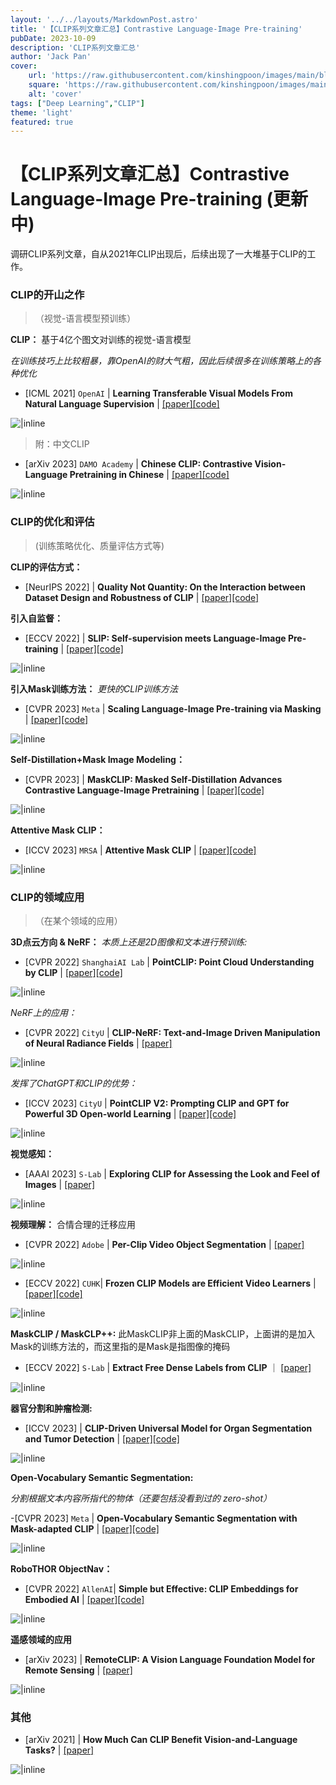 ```yaml
---
layout: '../../layouts/MarkdownPost.astro'
title: '【CLIP系列文章汇总】Contrastive Language-Image Pre-training'
pubDate: 2023-10-09
description: 'CLIP系列文章汇总'
author: 'Jack Pan'
cover:
    url: 'https://raw.githubusercontent.com/kinshingpoon/images/main/blog-imgs/202310091229010.png'
    square: 'https://raw.githubusercontent.com/kinshingpoon/images/main/blog-imgs/202310091229010.png'
    alt: 'cover'
tags: ["Deep Learning","CLIP"]
theme: 'light'
featured: true
---
```

# 【CLIP系列文章汇总】Contrastive Language-Image Pre-training (更新中)

调研CLIP系列文章，自从2021年CLIP出现后，后续出现了一大堆基于CLIP的工作。

### CLIP的开山之作
>（视觉-语言模型预训练）

**CLIP：** 基于4亿个图文对训练的视觉-语言模型

*在训练技巧上比较粗暴，靠OpenAI的财大气粗，因此后续很多在训练策略上的各种优化*
- [ICML 2021] `OpenAI` | **Learning Transferable Visual Models From Natural Language Supervision** | [[paper]](http://proceedings.mlr.press/v139/radford21a/radford21a.pdf)[[code]](https://github.com/OpenAI/CLIP)

![|inline](https://raw.githubusercontent.com/kinshingpoon/images/main/blog-imgs/202310090019244.png)

> 附：中文CLIP

- [arXiv 2023] `DAMO Academy` | **Chinese CLIP: Contrastive Vision-Language Pretraining in Chinese** | [[paper]](https://browse.arxiv.org/pdf/2211.01335.pdf)[[code]](https://github.com/OFA-Sys/Chinese-CLIP)

![|inline](https://raw.githubusercontent.com/kinshingpoon/images/main/blog-imgs/202310090350930.png)

### CLIP的优化和评估
> (训练策略优化、质量评估方式等)

**CLIP的评估方式：**

- [NeurIPS 2022] | **Quality Not Quantity: On the Interaction between
Dataset Design and Robustness of CLIP** | [[paper]](https://proceedings.neurips.cc/paper_files/paper/2022/file/86a8a512b27f49519594ebe89f66d708-Paper-Conference.pdf)[[code]](https://github.com/mlfoundations/clip_quality_not_quantity)

**引入自监督：**
- [ECCV 2022] | **SLIP: Self-supervision meets Language-Image Pre-training** | [[paper]](https://browse.arxiv.org/pdf/2112.12750.pdf)[[code]](https://github.com/facebookresearch/SLIP)

![|inline](https://raw.githubusercontent.com/kinshingpoon/images/main/blog-imgs/202310090413912.png)

**引入Mask训练方法：**
*更快的CLIP训练方法*

- [CVPR 2023] `Meta` | **Scaling Language-Image Pre-training via Masking** | [[paper]](https://openaccess.thecvf.com/content/CVPR2023/papers/Li_Scaling_Language-Image_Pre-Training_via_Masking_CVPR_2023_paper.pdf)[[code]](https://github.com/facebookresearch/flip)

![|inline](https://raw.githubusercontent.com/kinshingpoon/images/main/blog-imgs/202310091729290.png)


**Self-Distillation+Mask Image Modeling：**

- [CVPR 2023] | **MaskCLIP: Masked Self-Distillation Advances Contrastive
Language-Image Pretraining** | [[paper]](https://openaccess.thecvf.com/content/CVPR2023/papers/Dong_MaskCLIP_Masked_Self-Distillation_Advances_Contrastive_Language-Image_Pretraining_CVPR_2023_paper.pdf)[[code]](https://github.com/LightDXY/MaskCLIP)

![|inline](https://raw.githubusercontent.com/kinshingpoon/images/main/blog-imgs/202310090255418.png)

**Attentive Mask CLIP：**

- [ICCV 2023] `MRSA` | **Attentive Mask CLIP** | [[paper]](https://openaccess.thecvf.com/content/ICCV2023/papers/Yang_Attentive_Mask_CLIP_ICCV_2023_paper.pdf)[[code]](https://github.com/microsoft/A-CLIP)

![|inline](https://raw.githubusercontent.com/kinshingpoon/images/main/blog-imgs/202310090239862.png
)


### CLIP的领域应用
>（在某个领域的应用）

**3D点云方向 & NeRF：** 
*本质上还是2D图像和文本进行预训练:*

- [CVPR 2022] `ShanghaiAI Lab` | **PointCLIP: Point Cloud Understanding by CLIP** | [[paper]](https://openaccess.thecvf.com/content/CVPR2022/papers/Zhang_PointCLIP_Point_Cloud_Understanding_by_CLIP_CVPR_2022_paper.pdf)[[code]](https://github.com/ZrrSkywalker/PointCLIP)

![|inline](https://raw.githubusercontent.com/kinshingpoon/images/main/blog-imgs/202310090029571.png)

*NeRF上的应用：*

- [CVPR 2022] `CityU` | **CLIP-NeRF: Text-and-Image Driven Manipulation of Neural Radiance Fields** | [[paper]](https://openaccess.thecvf.com/content/CVPR2022/papers/Wang_CLIP-NeRF_Text-and-Image_Driven_Manipulation_of_Neural_Radiance_Fields_CVPR_2022_paper.pdf)

![|inline](https://raw.githubusercontent.com/kinshingpoon/images/main/blog-imgs/202310090355228.png)

*发挥了ChatGPT和CLIP的优势：*

- [ICCV 2023] `CityU` | **PointCLIP V2: Prompting CLIP and GPT for Powerful
3D Open-world Learning** | [[paper]](https://openaccess.thecvf.com/content/ICCV2023/papers/Zhu_PointCLIP_V2_Prompting_CLIP_and_GPT_for_Powerful_3D_Open-world_ICCV_2023_paper.pdf)[[code]](https://github.com/yangyangyang127/PointCLIP_V2)

![|inline](https://raw.githubusercontent.com/kinshingpoon/images/main/blog-imgs/202310090325849.png)


**视觉感知：** 
- [AAAI 2023] `S-Lab` | **Exploring CLIP for Assessing the Look and Feel of Images** | [[paper]](https://ojs.aaai.org/index.php/AAAI/article/view/25353/25125)

![|inline](https://raw.githubusercontent.com/kinshingpoon/images/main/blog-imgs/202310090050323.png)

**视频理解：** 合情合理的迁移应用
- [CVPR 2022] `Adobe` | **Per-Clip Video Object Segmentation** | [[paper]](https://openaccess.thecvf.com/content/CVPR2022/papers/Park_Per-Clip_Video_Object_Segmentation_CVPR_2022_paper.pdf)

![|inline](https://raw.githubusercontent.com/kinshingpoon/images/main/blog-imgs/202310090353769.png)

- [ECCV 2022] `CUHK`| **Frozen CLIP Models are Efficient Video Learners**
| [[paper]](https://browse.arxiv.org/pdf/2208.03550.pdf)[[code]](https://github.com/OpenGVLab/efficient-video-recognition)

![|inline](https://raw.githubusercontent.com/kinshingpoon/images/main/blog-imgs/202310090216485.png)

**MaskCLIP / MaskCLP++:** 此MaskCLIP非上面的MaskCLIP，上面讲的是加入Mask的训练方法的，而这里指的是Mask是指图像的掩码

- [ECCV 2022] `S-Lab` | **Extract Free Dense Labels from CLIP** ｜ [[paper]](https://arxiv.org/pdf/2112.01071)

![|inline](https://raw.githubusercontent.com/kinshingpoon/images/main/blog-imgs/202310090230186.png)

**器官分割和肿瘤检测:**
- [ICCV 2023] | **CLIP-Driven Universal Model for Organ Segmentation and Tumor Detection** | [[paper]](https://openaccess.thecvf.com/content/ICCV2023/papers/Liu_CLIP-Driven_Universal_Model_for_Organ_Segmentation_and_Tumor_Detection_ICCV_2023_paper.pdf)[[code]](https://github.com/ljwztc/CLIP-Driven-Universal-Model)

![|inline](https://raw.githubusercontent.com/kinshingpoon/images/main/blog-imgs/202310090223119.png)

**Open-Vocabulary Semantic Segmentation:**

*分割根据文本内容所指代的物体（还要包括没看到过的 zero-shot）*

-[CVPR 2023] `Meta` | **Open-Vocabulary Semantic Segmentation with Mask-adapted CLIP** | [[paper]](https://openaccess.thecvf.com/content/CVPR2023/papers/Liang_Open-Vocabulary_Semantic_Segmentation_With_Mask-Adapted_CLIP_CVPR_2023_paper.pdf)[[code]](https://jeff-liangf.github.io/projects/ovseg)

![|inline](https://raw.githubusercontent.com/kinshingpoon/images/main/blog-imgs/202310090339034.png)

**RoboTHOR ObjectNav：**

- [CVPR 2022] `AllenAI`| **Simple but Effective: CLIP Embeddings for Embodied AI** | [[paper]](https://openaccess.thecvf.com/content/CVPR2022/papers/Khandelwal_Simple_but_Effective_CLIP_Embeddings_for_Embodied_AI_CVPR_2022_paper.pdf)[[code]](https://github.com/allenai/embodied-clip.)

![|inline](https://raw.githubusercontent.com/kinshingpoon/images/main/blog-imgs/202310090403355.png)

**遥感领域的应用**

- [arXiv 2023] | **RemoteCLIP: A Vision Language Foundation
Model for Remote Sensing** | [[paper]](https://browse.arxiv.org/pdf/2306.11029.pdf)

![|inline](https://raw.githubusercontent.com/kinshingpoon/images/main/blog-imgs/202310090406565.png)


### 其他

- [arXiv 2021] | **How Much Can CLIP Benefit Vision-and-Language Tasks?** | [[paper]](https://browse.arxiv.org/pdf/2107.06383.pdf)

![|inline](https://raw.githubusercontent.com/kinshingpoon/images/main/blog-imgs/202310090418867.png)